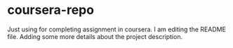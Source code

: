# coursera-repo
Just using for completing assignment in coursera.
I am editing the README file. Adding some more details about the project description.
